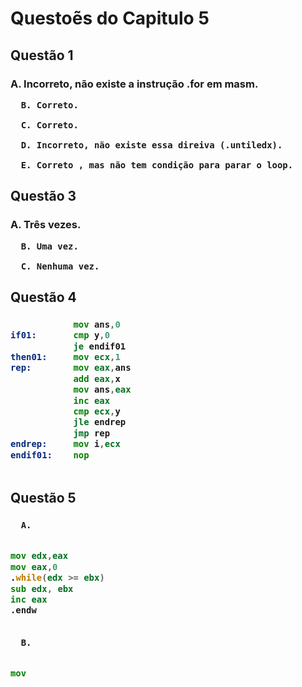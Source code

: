 <h1>
  Questoẽs do Capitulo 5
  <h2>
    Questão 1
    <h3>
      A. Incorreto, não existe a instrução .for em masm.
      
      B. Correto.
      
      C. Correto.
      
      D. Incorreto, não existe essa direiva (.untiledx).
    
      E. Correto , mas não tem condição para parar o loop.
      
 
  <h2>
    Questão 3
    <h3>
      A. Três vezes.
      
      B. Uma vez.
      
      C. Nenhuma vez.
  
  <h2>
    Questão 4
    <h3>
      
~~~asm
            mov ans,0  
if01:       cmp y,0
            je endif01
then01:     mov ecx,1     
rep:        mov eax,ans
            add eax,x
            mov ans,eax
            inc eax
            cmp ecx,y
            jle endrep
            jmp rep
endrep:     mov i,ecx
endif01:    nop  
      
~~~
      
  <h2>
    Questão 5
    <h3>

      A.
      
~~~asm
      
mov edx,eax
mov eax,0
.while(edx >= ebx)
sub edx, ebx
inc eax
.endw
           
~~~
      
      B.
~~~asm
   
mov  
      
~~~
      

